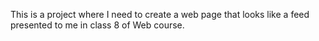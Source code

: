 This is a project where I need to create a web page that looks like a feed
presented to me in class 8 of Web course.

